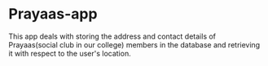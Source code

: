 # Prayaas-app
This app deals with storing the address and contact details of Prayaas(social club in our college) members in the database and retrieving it with respect to the user's location.
